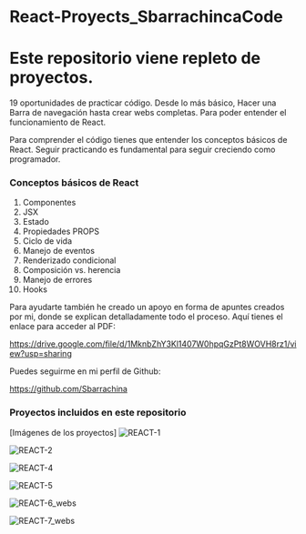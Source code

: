 # React-Proyects_SbarrachincaCode
# Este repositorio viene repleto de proyectos. 

19 oportunidades de practicar código. Desde lo más básico, Hacer una Barra de navegación hasta crear webs completas. Para poder entender el funcionamiento de React.

Para comprender el código tienes que entender los conceptos básicos de React. Seguir practicando es fundamental para seguir creciendo como programador.

### Conceptos básicos de React

1. Componentes
2. JSX
3. Estado 
4. Propiedades PROPS
5. Ciclo de vida 
6. Manejo de eventos
7. Renderizado condicional 
8. Composición vs. herencia 
9. Manejo de errores 
10. Hooks 

Para ayudarte también he creado un apoyo en forma de apuntes creados por mi, donde se explican detalladamente todo el proceso. Aquí tienes el enlace para acceder al PDF: 

https://drive.google.com/file/d/1MknbZhY3Kl1407W0hpqGzPt8WOVH8rz1/view?usp=sharing

Puedes seguirme en mi perfil de Github: 

https://github.com/Sbarrachina

### Proyectos incluidos en este repositorio 

[Imágenes de los proyectos]
 ![REACT-1](https://user-images.githubusercontent.com/92207940/226122327-9c781996-148d-4f15-b1d6-d89e5e718f64.png)
 
![REACT-2](https://user-images.githubusercontent.com/92207940/226122332-3b04c6c0-9cc9-46f8-9240-a3944c9fef34.png)

![REACT-4](https://user-images.githubusercontent.com/92207940/226122357-4f4f90a7-ff09-4d47-8045-b2edef37c814.png)

![REACT-5](https://user-images.githubusercontent.com/92207940/226122468-eccca0bd-e797-444d-a6e0-bdf6137c791e.png)

![REACT-6_webs](https://user-images.githubusercontent.com/92207940/226122507-068bd115-6643-4d6a-9e76-eff032bdfedd.png)

![REACT-7_webs](https://user-images.githubusercontent.com/92207940/226122517-a9cde845-d747-48f1-a642-630c607f8e7d.png)

